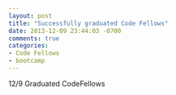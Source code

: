 ```yaml
---
layout: post
title: "Successfully graduated Code Fellows"
date: 2013-12-09 23:44:03 -0700
comments: true
categories:
- Code Fellows
- bootcamp
---
```

12/9  Graduated CodeFellows
